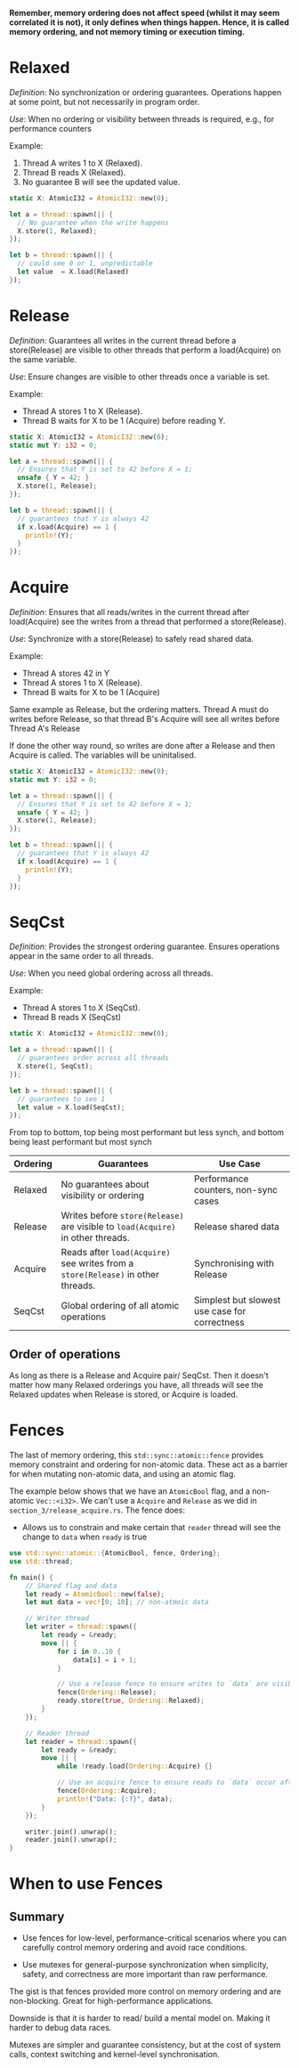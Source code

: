 **Remember, memory ordering does not affect speed (whilst it may seem correlated it is not), it only defines when things happen. Hence, it is called memory ordering, and not memory timing or execution timing.**

# Relaxed

_Definition_: No synchronization or ordering guarantees. Operations happen at some point, but not necessarily in program order.

_Use_: When no ordering or visibility between threads is required, e.g., for performance counters

Example:

1. Thread A writes 1 to X (Relaxed).
2. Thread B reads X (Relaxed).
3. No guarantee B will see the updated value.

```rust
static X: AtomicI32 = AtomicI32::new(0);

let a = thread::spawn(|| {
  // No guarantee when the write happens
  X.store(1, Relaxed);
});

let b = thread::spawn(|| {
  // could see 0 or 1, unpredictable
  let value  = X.load(Relaxed)
});
```

# Release

_Definition_: Guarantees all writes in the current thread before a store(Release) are visible to other threads that perform a load(Acquire) on the same variable.

_Use_: Ensure changes are visible to other threads once a variable is set.

Example:

- Thread A stores 1 to X (Release).
- Thread B waits for X to be 1 (Acquire) before reading Y.

```rust
static X: AtomicI32 = AtomicI32::new(0);
static mut Y: i32 = 0;

let a = thread::spawn(|| {
  // Ensures that Y is set to 42 before X = 1;
  unsafe { Y = 42; }
  X.store(1, Release);
});

let b = thread::spawn(|| {
  // guarantees that Y is always 42
  if x.load(Acquire) == 1 {
    println!(Y);
  }
});
```

# Acquire

_Definition_: Ensures that all reads/writes in the current thread after load(Acquire) see the writes from a thread that performed a store(Release).

_Use_: Synchronize with a store(Release) to safely read shared data.

Example:

- Thread A stores 42 in Y
- Thread A stores 1 to X (Release).
- Thread B waits for X to be 1 (Acquire)

Same example as Release, but the ordering matters. Thread A must do writes before Release, so that thread B's Acquire will see all writes before Thread A's Release

If done the other way round, so writes are done after a Release and then Acquire is called. The variables will be uninitalised.

```rust
static X: AtomicI32 = AtomicI32::new(0);
static mut Y: i32 = 0;

let a = thread::spawn(|| {
  // Ensures that Y is set to 42 before X = 1;
  unsafe { Y = 42; }
  X.store(1, Release);
});

let b = thread::spawn(|| {
  // guarantees that Y is always 42
  if x.load(Acquire) == 1 {
    println!(Y);
  }
});
```

# SeqCst

_Definition_: Provides the strongest ordering guarantee. Ensures operations appear in the same order to all threads.

_Use_: When you need global ordering across all threads.

Example:

- Thread A stores 1 to X (SeqCst).
- Thread B reads X (SeqCst)

```rust
static X: AtomicI32 = AtomicI32::new(0);

let a = thread::spawn(|| {
  // guarantees order across all threads
  X.store(1, SeqCst);
});

let b = thread::spawn(|| {
  // guarantees to see 1
  let value = X.load(SeqCst);
});
```

From top to bottom, top being most performant but less synch, and bottom being least performant but most synch

| Ordering | Guarantees                                                                       | Use Case                                      |
| -------- | -------------------------------------------------------------------------------- | --------------------------------------------- |
| Relaxed  | No guarantees about visibility or ordering                                       | Performance counters, non-sync cases          |
| Release  | Writes before `store(Release)` are visible to `load(Acquire)` in other threads.  | Release shared data                           |
| Acquire  | Reads after `load(Acquire)` see writes from a `store(Release)` in other threads. | Synchronising with Release                    |
| SeqCst   | Global ordering of all atomic operations                                         | Simplest but slowest use case for correctness |

## Order of operations

As long as there is a Release and Acquire pair/ SeqCst. Then it doesn't matter how many Relaxed orderings you have, all threads will see the Relaxed updates when Release is stored, or Acquire is loaded.

# Fences

The last of memory ordering, this `std::sync::atomic::fence` provides memory constraint and ordering for non-atomic data. These act as a barrier for when mutating non-atomic data, and using an atomic flag.

The example below shows that we have an `AtomicBool` flag, and a non-atomic `Vec::<i32>`. We can't use a `Acquire` and `Release` as we did in `section_3/release_acquire.rs`. The fence does:

- Allows us to constrain and make certain that `reader` thread will see the change to `data` when `ready` is true

```rust
use std::sync::atomic::{AtomicBool, fence, Ordering};
use std::thread;

fn main() {
    // Shared flag and data
    let ready = AtomicBool::new(false);
    let mut data = vec![0; 10]; // non-atmoic data

    // Writer thread
    let writer = thread::spawn({
        let ready = &ready;
        move || {
            for i in 0..10 {
                data[i] = i + 1;
            }

            // Use a release fence to ensure writes to `data` are visible before updating `ready`
            fence(Ordering::Release);
            ready.store(true, Ordering::Relaxed);
        }
    });

    // Reader thread
    let reader = thread::spawn({
        let ready = &ready;
        move || {
            while !ready.load(Ordering::Acquire) {}

            // Use an acquire fence to ensure reads to `data` occur after `ready` is seen as true
            fence(Ordering::Acquire);
            println!("Data: {:?}", data);
        }
    });

    writer.join().unwrap();
    reader.join().unwrap();
}
```

# When to use Fences

## Summary

- Use fences for low-level, performance-critical scenarios where you can carefully control memory ordering and avoid race conditions.

- Use mutexes for general-purpose synchronization when simplicity, safety, and correctness are more important than raw performance.

The gist is that fences provided more control on memory ordering and are non-blocking. Great for high-performance applications.

Downside is that it is harder to read/ build a mental model on. Making it harder to debug data races.

Mutexes are simpler and guarantee consistency, but at the cost of system calls, context switching and kernel-level synchronisation.
